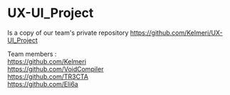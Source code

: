 # UX-UI_Project

Is a copy of our team's private repository https://github.com/Kelmeri/UX-UI_Project

Team members : 
<br>
https://github.com/Kelmeri 
<br>
https://github.com/VoidCompiler 
<br>
https://github.com/TR3CTA 
<br>
https://github.com/Eli6a
